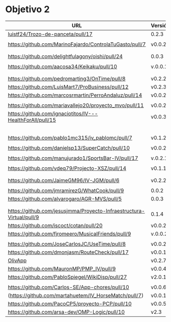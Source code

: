 # Objetivo 2

| URL                                        | Versión | Alcanzado |
|--------------------------------------------|---------|-----------|
| [luistf24/Trozo-de-panceta/pull/17](https://github.com/luistf24/Trozo-de-panceta/pull/17) | 0.2.3 |  ✓|
| <!-- Enlace de ArturoAcf --> | | |
| https://github.com/MarinoFajardo/ControlaTuGasto/pull/7 | v0.0.2 | ✓ |
| <!-- Enlace de SixtoCoca --> | | |
| <!-- Enlace de C V C --> | | |
| https://github.com/delightfulagony/oishi/pull/24 | 0.0.3 | ✓ |
| <!-- Enlace de D H J M --> | | |
| https://github.com/aacosa34/Keikaku/pull/10 | v.0.0.1 |✓ |
| <!-- Enlace de pabloFernandezRR --> | | |
| <!-- Enlace de dfolcha --> | | |
| https://github.com/pedromarting3/OnTime/pull/8 | v0.2.2 | ✓ |
| https://github.com/LuisMart7/ProBusiness/pull/12 | v0.2.3 | |
| https://github.com/marcosrmartin/PerroAndaluz/pull/14 | v0.0.2 | ✓ |
| <!-- Enlace de Juanmihdz --> | | |
| https://github.com/mariavallejo20/proyecto_mvo/pull/11 | v0.0.2 | ✓ |
| https://github.com/ignaciotitos/IV---HealthForAll/pull/15 | v0.0.3 | |
| <!-- Enlace de JoseCarlosJC --> | | |
| <!-- Enlace de albegadel --> | | |
| <!-- Enlace de adrianlc3 --> | | |
| <!-- Enlace de JesusJMMA --> | | |
| <!-- Enlace de Gundisalvus2 --> | | |
| https://github.com/pablo1mc315/iv_pablomc/pull/7 | v0.1.2 | ✓ |
| <!-- Enlace de Davidmd00 --> | | |
| https://github.com/danielsp13/SuperCatch/pull/10 | v0.0.2 | |
| <!-- Enlace de lovelace9981 --> | | |
| https://github.com/manujurado1/SportsBar-IV/pull/17 | v.0.2.1 |  ✓ |
| <!-- Enlace de M M J M --> | | |
| https://github.com/vdeq79/Projecto-XSZ/pull/14 | v0.1.1 | ✓ |
| <!-- Enlace de santim15 --> | | |
| <!-- Enlace de M P I --> | | |
| https://github.com/JaimeGM96/IV-JGM/pull/6 | v0.2.2 |  ✓ |
| <!-- Enlace de amogue73 --> | | |
| https://github.com/jmramirezG/WhatCook/pull/9 | 0.0.2 | ✓ |
| https://github.com/alvarogaro/AGR-MVS/pull/5 | 0.0.3 | ✓ |
| <!-- Enlace de antoniojesuus --> | | |
| <!-- Enlace de ottoeprz --> | | |
| https://github.com/jesusjmma/Proyecto-Infraestructura-Virtual/pull/9 | 0.1.4 | ✓ |
| https://github.com/iscoct/cotan/pull/20 | v0.0.2 | ✓ |
| https://github.com/fjromeero/MusicalFriends/pull/9 | v.0.0.2 | |
| <!-- Enlace de crdelapuente --> | | |
| https://github.com/JoseCarlosJC/UseTime/pull/8 | v0.0.2 | ✓ |
| https://github.com/dmonjasm/RouteCheck/pull/17 | v0.0.1 | ✓|
| [OlivApp](https://github.com/joseantonio2001/OlivApp/pull/14) | v0.2.7 | ✓ |
| https://github.com/MauronMP/PMP_IV/pull/9 | v0.0.4 | ✓ |
| https://github.com/PabloSpiegel/WikiDisp/pull/27 | v2.0.1 | |
| <!-- Enlace de ignaciotitos --> | | |
| https://github.com/Carlos-SE/App-chores/pull/10 | v0.0.6 | ✓ |
| (https://github.com/martahuetem/IV_HorseMatch/pull/7) | v0.0.1 | ✓|
| https://github.com/PacoCP5/proyecto-PCP/pull/10 | v0.0.5 | ✓ |
| https://github.com/arsa-dev/OMP-Logic/pull/10 | v2.3 | ✓ |

